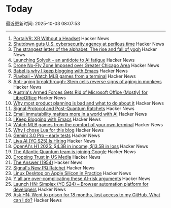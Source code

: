 # Today

最近更新时间: 2025-10-03 08:07:53

--- 
1. [PortalVR: XR Without a Headset](https://portalvr.io/) Hacker News
2. [Shutdown guts U.S. cybersecurity agency at perilous time](https://www.washingtonpost.com/technology/2025/10/02/cisa-shutdown-cybersecurity/) Hacker News
3. [The strangest letter of the alphabet: The rise and fall of yogh](https://www.deadlanguagesociety.com/p/history-of-letter-yogh) Hacker News
4. [Launching Solveit – an antidote to AI fatigue](https://www.answer.ai/posts/2025-10-01-solveit-full.html) Hacker News
5. [Drone No-Fly Zone Imposed over Greater Chicago Area](https://www.twz.com/air/massive-drone-no-fly-zone-imposed-over-greater-chicago-area) Hacker News
6. [Babel is why I keep blogging with Emacs](https://entropicthoughts.com/why-stick-to-emacs-blog) Hacker News
7. [Playball – Watch MLB games from a terminal](https://github.com/paaatrick/playball) Hacker News
8. [Anti-aging breakthrough: Stem cells reverse signs of aging in monkeys](https://www.nad.com/news/anti-aging-breakthrough-stem-cells-reverse-signs-of-aging-in-monkeys) Hacker News
9. [Austria's Armed Forces Gets Rid of Microsoft Office (Mostly) for LibreOffice](https://news.itsfoss.com/austrian-forces-ditch-microsoft-office/) Hacker News
10. [Why most product planning is bad and what to do about it](https://blog.railway.com/p/product-planning-improvement) Hacker News
11. [Signal Protocol and Post-Quantum Ratchets](https://signal.org/blog/spqr/) Hacker News
12. [Email immutability matters more in a world with AI](https://www.fastmail.com/blog/not-written-with-ai/) Hacker News
13. [I Keep Blogging with Emacs](https://entropicthoughts.com/why-stick-to-emacs-blog) Hacker News
14. [Watch MLB games from the comfort of your own terminal](https://github.com/paaatrick/playball) Hacker News
15. [Why I chose Lua for this blog](https://andregarzia.com/2025/03/why-i-choose-lua-for-this-blog.html) Hacker News
16. [Gemini 3.0 Pro – early tests](https://twitter.com/chetaslua/status/1973694615518880236) Hacker News
17. [Liva AI (YC S25) Is Hiring](https://www.ycombinator.com/companies/liva-ai/jobs/6xM8JYU-founding-operations-lead) Hacker News
18. [OpenAI's H1 2025: $4.3B in income, $13.5B in loss](https://www.techinasia.com/news/openais-revenue-rises-16-to-4-3b-in-h1-2025) Hacker News
19. [The Atlantic Quantum team is joining Google](https://blog.google/technology/research/scaling-quantum-computing-even-faster-with-atlantic-quantum/) Hacker News
20. [Dropping Trust in US Media](https://news.gallup.com/poll/695762/trust-media-new-low.aspx) Hacker News
21. [The Answer (1954)](https://sfshortstories.com/?p=5983) Hacker News
22. [Signal's New PQ Ratchet](https://signal.org/blog/spqr/) Hacker News
23. [Linux Desktop on Apple Silicon in Practice](https://gist.github.com/akihikodaki/87df4149e7ca87f18dc56807ec5a1bc5) Hacker News
24. [Y'all are over-complicating these AI-risk arguments](https://dynomight.net/ai-risk/) Hacker News
25. [Launch HN: Simplex (YC S24) – Browser automation platform for developers](https://www.simplex.sh/) Hacker News
26. [Ask HN: Went to prison for 18 months, lost access to my GitHub. What can I do?](https://news.ycombinator.com/item?id=45451567) Hacker News
